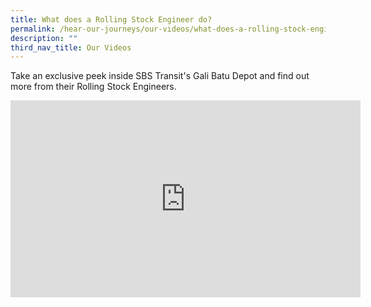 ```yaml
---
title: What does a Rolling Stock Engineer do?
permalink: /hear-our-journeys/our-videos/what-does-a-rolling-stock-engineer-do/
description: ""
third_nav_title: Our Videos
---
```

Take an exclusive peek inside SBS Transit's Gali Batu Depot and find out more from their Rolling Stock Engineers.

<div class="bp-youtube">
<iframe allowfullscreen="" allow="accelerometer; autoplay; clipboard-write; encrypted-media; gyroscope; picture-in-picture; web-share" frameborder="0" title="YouTube video player" src="https://www.youtube.com/embed/COtS6a_X73o?si=tIFYHIJ4xTtUujR-" height="315" width="560"></iframe>
</div>